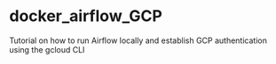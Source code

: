 # docker_airflow_GCP
Tutorial on how to run Airflow locally and establish GCP authentication using the gcloud CLI 
